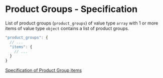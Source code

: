 # Product Groups - Specification

List of product groups (`product_groups`) of value type `array` with 1 or more items of value type `object` contains a list of product groups.

```javascript
"product_groups": {
  // ...
  "items": {
    // ...
  }
}
```

[Specification of Product Group items](product_tree/product_groups/product_group-spec.en.md)

